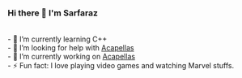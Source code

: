 ### Hi there 👋 I'm Sarfaraz
<br>
- 🌱 I’m currently learning C++
<br>
- 🤔 I’m looking for help with <a href="https://github.com/mohammadsarfarazafzal/acapellas.git">Acapellas</a>
<br>
- 🔭 I’m currently working on <a href="https://github.com/mohammadsarfarazafzal/acapellas.git">Acapellas</a>
<br>
- ⚡ Fun fact: I love playing video games and watching Marvel stuffs.
